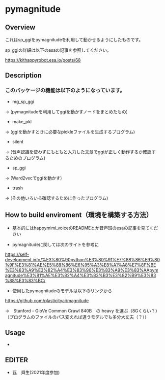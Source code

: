 # pymagnitude

## Overview
これはsp_ggiをpymagnitudeを利用して動かせるようにしたものです。

sp_ggiの詳細は以下のesaの記事を参照してください。

https://kithappyrobot.esa.io/posts/68

## Description
### このパッケージの機能は以下のようになっています。
- mg_sp_ggi

→ (pymagnitudeを利用してggiを動かすノードをまとめたもの)

- make_pkl

→ (ggiを動かすときに必要なpickleファイルを生成するプログラム)

- silent

→ (音声認識を使わずにもともと入力した文章でggiが正しく動作するか確認するためのプログラム)

- sp_ggi

→ (Ward2vecでggiを動かす)

- trash

→ (その他いろいろ確認するために作ったプログラム)

## How to build enviroment（環境を構築する方法）
- 基本的にはhappymimi_voiceのREADMEとか音声班のesaの記事を見てください

- pymagnitudeに関しては次のサイトを参考に

https://self-development.info/%E3%80%90python%E3%80%91%E7%88%86%E9%80%9F%E3%81%AE%E5%88%86%E6%95%A3%E8%A1%A8%E7%8F%BE%E3%83%A9%E3%82%A4%E3%83%96%E3%83%A9%E3%83%AApymagnitude%E3%81%AE%E3%82%A4%E3%83%B3%E3%82%B9%E3%83%88%E3%83%BC/

- 使用したpymagnitudeのモデルは以下のリンクから

 https://github.com/plasticityai/magnitude
 
 →　Stanford - GloVe	Common Crawl 840B　の heavy を選ぶ（8Gくらい？）（プログラムのファイルのパス変えれば違うモデルでも多分大丈夫（？））
 
## Usage
- 
 
 
 ## EDITER
- 瓦　舜生(2021年度参加)
 
 
 
 
 
 
